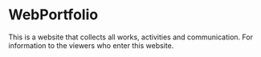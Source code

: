 # WebPortfolio
 This is a website that collects all works, activities and communication. For information to the viewers who enter this website.
